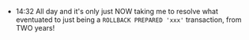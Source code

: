 - 14:32 All day and it's only just NOW taking me to resolve what eventuated to just being a `ROLLBACK PREPARED 'xxx'` transaction, from TWO years!